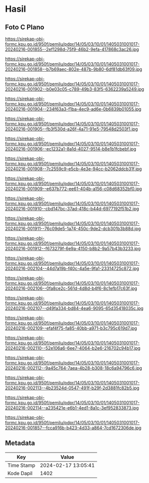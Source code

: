 # Hasil

## Foto C Plano

https://sirekap-obj-formc.kpu.go.id/950f/pemilu/pdpr/14/05/03/10/01/1405031001017-20240216-001855--2ef1298d-75f9-46b2-9efa-417868c3ac26.jpg

https://sirekap-obj-formc.kpu.go.id/950f/pemilu/pdpr/14/05/03/10/01/1405031001017-20240216-001858--b7b69aec-802e-487b-9b80-6df81db63f09.jpg

https://sirekap-obj-formc.kpu.go.id/950f/pemilu/pdpr/14/05/03/10/01/1405031001017-20240216-001902--b0e03c05-c789-49b3-83f5-6362239a5249.jpg

https://sirekap-obj-formc.kpu.go.id/950f/pemilu/pdpr/14/05/03/10/01/1405031001017-20240216-001904--234f63a3-f1ba-4ec9-ad6e-0b6839b01055.jpg

https://sirekap-obj-formc.kpu.go.id/950f/pemilu/pdpr/14/05/03/10/01/1405031001017-20240216-001905--fb3f530d-a26f-4a71-91e5-79548d2503f1.jpg

https://sirekap-obj-formc.kpu.go.id/950f/pemilu/pdpr/14/05/03/10/01/1405031001017-20240216-001906--ec1232a1-8a1d-4027-9514-b8e1b1fcbebf.jpg

https://sirekap-obj-formc.kpu.go.id/950f/pemilu/pdpr/14/05/03/10/01/1405031001017-20240216-001908--7c2559c9-e5cb-4e3e-94cc-b2062ddcb31f.jpg

https://sirekap-obj-formc.kpu.go.id/950f/pemilu/pdpr/14/05/03/10/01/1405031001017-20240216-001909--e637b772-ee61-404b-a156-c08d68352bf0.jpg

https://sirekap-obj-formc.kpu.go.id/950f/pemilu/pdpr/14/05/03/10/01/1405031001017-20240216-001910--cbd147bc-37ad-418c-b44d-6977192f51b2.jpg

https://sirekap-obj-formc.kpu.go.id/950f/pemilu/pdpr/14/05/03/10/01/1405031001017-20240216-001911--76c09de5-1a74-450c-9de2-dcb301b3b88d.jpg

https://sirekap-obj-formc.kpu.go.id/950f/pemilu/pdpr/14/05/03/10/01/1405031001017-20240216-001912--f673279f-6e9a-4150-b8b2-9a57b43b3233.jpg

https://sirekap-obj-formc.kpu.go.id/950f/pemilu/pdpr/14/05/03/10/01/1405031001017-20240216-002104--44d7a19b-f40c-4a5e-9fa1-23314725c872.jpg

https://sirekap-obj-formc.kpu.go.id/950f/pemilu/pdpr/14/05/03/10/01/1405031001017-20240216-002106--0fa8ce2c-561d-4d8d-b4f6-8c1efb17c63f.jpg

https://sirekap-obj-formc.kpu.go.id/950f/pemilu/pdpr/14/05/03/10/01/1405031001017-20240216-002107--d49fa334-bd84-4ea6-9095-65d35418035c.jpg

https://sirekap-obj-formc.kpu.go.id/950f/pemilu/pdpr/14/05/03/10/01/1405031001017-20240216-002109--efaf4f75-fa85-40bb-a971-b3c795c619d7.jpg

https://sirekap-obj-formc.kpu.go.id/950f/pemilu/pdpr/14/05/03/10/01/1405031001017-20240216-002110--52e106a6-6ee7-4064-b2e6-216702c94b17.jpg

https://sirekap-obj-formc.kpu.go.id/950f/pemilu/pdpr/14/05/03/10/01/1405031001017-20240216-002112--9a45c764-7aea-4b28-b308-18c6a94796c6.jpg

https://sirekap-obj-formc.kpu.go.id/950f/pemilu/pdpr/14/05/03/10/01/1405031001017-20240216-002113--4b23524d-0547-491f-b29f-2d3881fc82b5.jpg

https://sirekap-obj-formc.kpu.go.id/950f/pemilu/pdpr/14/05/03/10/01/1405031001017-20240216-002114--a235421e-e6b1-4ed1-8a1c-3ef952833873.jpg

https://sirekap-obj-formc.kpu.go.id/950f/pemilu/pdpr/14/05/03/10/01/1405031001017-20240216-001857--fcca916b-b423-4d33-a864-7cd1672306de.jpg


## Metadata

| Key        | Value               |
| ---------- | ------------------- |
| Time Stamp | 2024-02-17 13:05:41 |
| Kode Dapil | 1402                |



